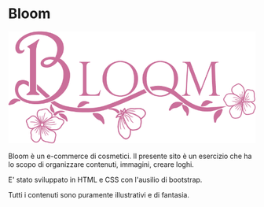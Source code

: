 # Bloom

![bloom](/assets/img/bloom.png)

Bloom è un e-commerce di cosmetici. Il presente sito è un esercizio che ha lo scopo di organizzare contenuti, immagini, creare loghi. 


E' stato sviluppato in HTML e CSS con l'ausilio di bootstrap.


Tutti i contenuti sono puramente illustrativi e di fantasia.
